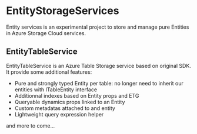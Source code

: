 # EntityStorageServices 
Entity services is an experimental project to store and manage pure Entities in Azure Storage Cloud services.

## EntityTableService 
EntityTableService is an Azure Table Storage service based on original SDK.
It provide some additional features:

* Pure and strongly typed Entity per table: no longer need to inherit our entities with ITableEntity interface
* Additionnal indexes based on Entity props and ETG 
* Queryable dynamics props linked to an Entity
* Custom metadatas attached to and entity
* Lightweight query expression helper 

and more to come...






